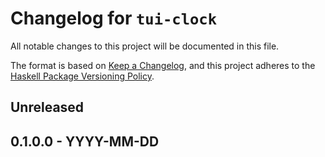 # Changelog for `tui-clock`

All notable changes to this project will be documented in this file.

The format is based on [Keep a Changelog](https://keepachangelog.com/en/1.0.0/),
and this project adheres to the
[Haskell Package Versioning Policy](https://pvp.haskell.org/).

## Unreleased

## 0.1.0.0 - YYYY-MM-DD
